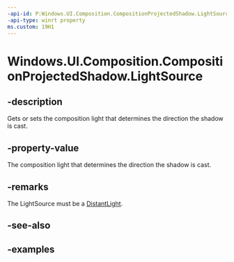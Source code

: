```yaml
---
-api-id: P:Windows.UI.Composition.CompositionProjectedShadow.LightSource
-api-type: winrt property
ms.custom: 19H1
---
```


<!-- Property syntax.
public CompositionLight LightSource { get;  set; }
-->

# Windows.UI.Composition.CompositionProjectedShadow.LightSource

## -description

Gets or sets the composition light that determines the direction the shadow is cast.



## -property-value

The composition light that determines the direction the shadow is cast.

## -remarks

The LightSource must be a [DistantLight](distantlight.md).

## -see-also

## -examples

